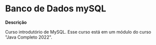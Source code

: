 # Banco de Dados mySQL
**Descrição**

Curso introdutório de MySQL. Esse curso está em um módulo do curso "Java Completo 2022".
